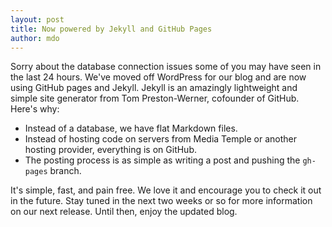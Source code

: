 ```yaml
---
layout: post
title: Now powered by Jekyll and GitHub Pages
author: mdo
---
```


Sorry about the database connection issues some of you may have seen in the last 24 hours. We've moved off WordPress for our blog and are now using GitHub pages and Jekyll. Jekyll is an amazingly lightweight and simple site generator from Tom Preston-Werner, cofounder of GitHub. Here's why:

- Instead of a database, we have flat Markdown files.
- Instead of hosting code on servers from Media Temple or another hosting provider, everything is on GitHub.
- The posting process is as simple as writing a post and pushing the `gh-pages` branch.

It's simple, fast, and pain free. We love it and encourage you to check it out in the future. Stay tuned in the next two weeks or so for more information on our next release. Until then, enjoy the updated blog.
